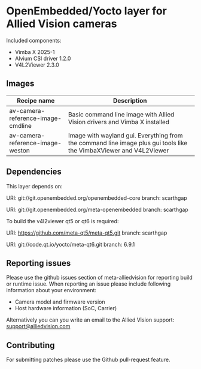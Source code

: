 # OpenEmbedded/Yocto layer for Allied Vision cameras

Included components:
- Vimba X 2025-1
- Alvium CSI driver 1.2.0
- V4L2Viewer 2.3.0


## Images

| Recipe name | Description |
--------------|-------------|
| av-camera-reference-image-cmdline | Basic command line image with Allied Vision drivers and Vimba X installed | 
| av-camera-reference-image-weston | Image with wayland gui. Everything from the command line image plus gui tools like the VimbaXViewer and V4L2Viewer | 

## Dependencies
This layer depends on:

URI: git://git.openembedded.org/openembedded-core 
branch: scarthgap

URI: git://git.openembedded.org/meta-openembedded
branch: scarthgap

To build the v4l2viewer qt5 or qt6 is required:

URI: https://github.com/meta-qt5/meta-qt5.git
branch: scarthgap

URI: git://code.qt.io/yocto/meta-qt6.git
branch: 6.9.1

## Reporting issues

Please use the github issues section of meta-alliedvision for reporting build or runtime issue. When reporting an issue please include following information about your environment:
- Camera model and firmware version
- Host hardware information (SoC, Carrier)


Alternatively you can you write an email to the Allied Vision support: support@alliedvision.com


## Contributing

For submitting patches please use the Github pull-request feature. 